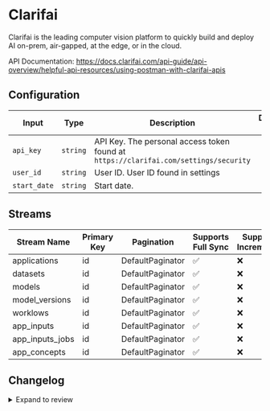 # Clarifai

Clarifai is the leading computer vision platform to quickly build and deploy AI on-prem, air-gapped, at the edge, or in the cloud.

API Documentation: https://docs.clarifai.com/api-guide/api-overview/helpful-api-resources/using-postman-with-clarifai-apis

## Configuration

| Input | Type | Description | Default Value |
|-------|------|-------------|---------------|
| `api_key` | `string` | API Key. The personal access token found at `https://clarifai.com/settings/security` |  |
| `user_id` | `string` | User ID. User ID found in settings |  |
| `start_date` | `string` | Start date.  |  |

## Streams
| Stream Name | Primary Key | Pagination | Supports Full Sync | Supports Incremental |
|-------------|-------------|------------|---------------------|----------------------|
| applications | id | DefaultPaginator | ✅ |   ❌  |
| datasets | id | DefaultPaginator | ✅ |   ❌  |
| models | id | DefaultPaginator | ✅ |   ❌  |
| model_versions | id | DefaultPaginator | ✅ |   ❌  |
| worklows | id | DefaultPaginator | ✅ |   ❌  |
| app_inputs | id | DefaultPaginator | ✅ |   ❌  |
| app_inputs_jobs | id | DefaultPaginator | ✅ |   ❌ |
| app_concepts | id | DefaultPaginator | ✅ |   ❌  |

## Changelog

<details>
  <summary>Expand to review</summary>

| Version          | Date              | Pull Request | Subject        |
|------------------|-------------------|--------------|----------------|
| 0.0.29 | 2025-07-05 | [62772](https://github.com/airbytehq/airbyte/pull/62772) | Update dependencies |
| 0.0.28 | 2025-06-28 | [62367](https://github.com/airbytehq/airbyte/pull/62367) | Update dependencies |
| 0.0.27 | 2025-06-21 | [61970](https://github.com/airbytehq/airbyte/pull/61970) | Update dependencies |
| 0.0.26 | 2025-06-14 | [61206](https://github.com/airbytehq/airbyte/pull/61206) | Update dependencies |
| 0.0.25 | 2025-05-24 | [60419](https://github.com/airbytehq/airbyte/pull/60419) | Update dependencies |
| 0.0.24 | 2025-05-10 | [60046](https://github.com/airbytehq/airbyte/pull/60046) | Update dependencies |
| 0.0.23 | 2025-05-03 | [59448](https://github.com/airbytehq/airbyte/pull/59448) | Update dependencies |
| 0.0.22 | 2025-04-26 | [58892](https://github.com/airbytehq/airbyte/pull/58892) | Update dependencies |
| 0.0.21 | 2025-04-19 | [58322](https://github.com/airbytehq/airbyte/pull/58322) | Update dependencies |
| 0.0.20 | 2025-04-12 | [57777](https://github.com/airbytehq/airbyte/pull/57777) | Update dependencies |
| 0.0.19 | 2025-04-05 | [57260](https://github.com/airbytehq/airbyte/pull/57260) | Update dependencies |
| 0.0.18 | 2025-03-29 | [56151](https://github.com/airbytehq/airbyte/pull/56151) | Update dependencies |
| 0.0.17 | 2025-03-08 | [55381](https://github.com/airbytehq/airbyte/pull/55381) | Update dependencies |
| 0.0.16 | 2025-03-01 | [54837](https://github.com/airbytehq/airbyte/pull/54837) | Update dependencies |
| 0.0.15 | 2025-02-22 | [54282](https://github.com/airbytehq/airbyte/pull/54282) | Update dependencies |
| 0.0.14 | 2025-02-15 | [53918](https://github.com/airbytehq/airbyte/pull/53918) | Update dependencies |
| 0.0.13 | 2025-02-08 | [53396](https://github.com/airbytehq/airbyte/pull/53396) | Update dependencies |
| 0.0.12 | 2025-02-01 | [52949](https://github.com/airbytehq/airbyte/pull/52949) | Update dependencies |
| 0.0.11 | 2025-01-25 | [52156](https://github.com/airbytehq/airbyte/pull/52156) | Update dependencies |
| 0.0.10 | 2025-01-18 | [51775](https://github.com/airbytehq/airbyte/pull/51775) | Update dependencies |
| 0.0.9 | 2025-01-11 | [51265](https://github.com/airbytehq/airbyte/pull/51265) | Update dependencies |
| 0.0.8 | 2024-12-28 | [50482](https://github.com/airbytehq/airbyte/pull/50482) | Update dependencies |
| 0.0.7 | 2024-12-21 | [50178](https://github.com/airbytehq/airbyte/pull/50178) | Update dependencies |
| 0.0.6 | 2024-12-14 | [49583](https://github.com/airbytehq/airbyte/pull/49583) | Update dependencies |
| 0.0.5 | 2024-12-12 | [49295](https://github.com/airbytehq/airbyte/pull/49295) | Update dependencies |
| 0.0.4 | 2024-12-11 | [48898](https://github.com/airbytehq/airbyte/pull/48898) | Starting with this version, the Docker image is now rootless. Please note that this and future versions will not be compatible with Airbyte versions earlier than 0.64 |
| 0.0.3 | 2024-11-05 | [48355](https://github.com/airbytehq/airbyte/pull/48355) | Revert to source-declarative-manifest v5.17.0 |
| 0.0.2 | 2024-11-05 | [48321](https://github.com/airbytehq/airbyte/pull/48321) | Update dependencies |
| 0.0.1 | 2024-10-21 | | Initial release by [@gemsteam](https://github.com/gemsteam) via Connector Builder |

</details>
